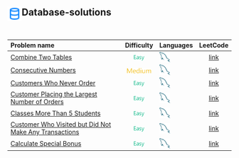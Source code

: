 ## <div align="left"><img src="https://github.com/AnasImloul/Leetcode-Solutions/blob/main/icons/data.svg" width="32px" align="left"/>Database-solutions</div>
<br>

| Problem name | Difficulty | Languages | LeetCode |
|:-------------|:----------:|:----------|:--------:|
|[Combine Two Tables](./Combine%20Two%20Tables)|<img src="https://github.com/AnasImloul/Leetcode-Solutions/blob/main/icons/easy.svg" height="12px" align="center"/>|<a href="./Combine%20Two%20Tables/Combine%20Two%20Tables.txt"><img src="https://github.com/AnasImloul/Leetcode-Solutions/blob/main/icons/mysql.svg" width="24px" align="center"/></a>|[link](https://www.leetcode.com/problems/combine-two-tables)|
|[Consecutive Numbers](./Consecutive%20Numbers)|<img src="https://github.com/AnasImloul/Leetcode-Solutions/blob/main/icons/medium.svg" height="12px" align="center"/>|<a href="./Consecutive%20Numbers/Consecutive%20Numbers.txt"><img src="https://github.com/AnasImloul/Leetcode-Solutions/blob/main/icons/mysql.svg" width="24px" align="center"/></a>|[link](https://www.leetcode.com/problems/consecutive-numbers)|
|[Customers Who Never Order](./Customers%20Who%20Never%20Order)|<img src="https://github.com/AnasImloul/Leetcode-Solutions/blob/main/icons/easy.svg" height="12px" align="center"/>|<a href="./Customers%20Who%20Never%20Order/Customers%20Who%20Never%20Order.txt"><img src="https://github.com/AnasImloul/Leetcode-Solutions/blob/main/icons/mysql.svg" width="24px" align="center"/></a>|[link](https://www.leetcode.com/problems/customers-who-never-order)|
|[Customer Placing the Largest Number of Orders](./Customer%20Placing%20the%20Largest%20Number%20of%20Orders)|<img src="https://github.com/AnasImloul/Leetcode-Solutions/blob/main/icons/easy.svg" height="12px" align="center"/>|<a href="./Customer%20Placing%20the%20Largest%20Number%20of%20Orders/Customer%20Placing%20the%20Largest%20Number%20of%20Orders.txt"><img src="https://github.com/AnasImloul/Leetcode-Solutions/blob/main/icons/mysql.svg" width="24px" align="center"/></a>|[link](https://www.leetcode.com/problems/customer-placing-the-largest-number-of-orders)|
|[Classes More Than 5 Students](./Classes%20More%20Than%205%20Students)|<img src="https://github.com/AnasImloul/Leetcode-Solutions/blob/main/icons/easy.svg" height="12px" align="center"/>|<a href="./Classes%20More%20Than%205%20Students/Classes%20More%20Than%205%20Students.txt"><img src="https://github.com/AnasImloul/Leetcode-Solutions/blob/main/icons/mysql.svg" width="24px" align="center"/></a>|[link](https://www.leetcode.com/problems/classes-more-than-5-students)|
|[Customer Who Visited but Did Not Make Any Transactions](./Customer%20Who%20Visited%20but%20Did%20Not%20Make%20Any%20Transactions)|<img src="https://github.com/AnasImloul/Leetcode-Solutions/blob/main/icons/easy.svg" height="12px" align="center"/>|<a href="./Customer%20Who%20Visited%20but%20Did%20Not%20Make%20Any%20Transactions/Customer%20Who%20Visited%20but%20Did%20Not%20Make%20Any%20Transactions.txt"><img src="https://github.com/AnasImloul/Leetcode-Solutions/blob/main/icons/mysql.svg" width="24px" align="center"/></a>|[link](https://www.leetcode.com/problems/customer-who-visited-but-did-not-make-any-transactions)|
|[Calculate Special Bonus](./Calculate%20Special%20Bonus)|<img src="https://github.com/AnasImloul/Leetcode-Solutions/blob/main/icons/easy.svg" height="12px" align="center"/>|<a href="./Calculate%20Special%20Bonus/Calculate%20Special%20Bonus.txt"><img src="https://github.com/AnasImloul/Leetcode-Solutions/blob/main/icons/mysql.svg" width="24px" align="center"/></a>|[link](https://www.leetcode.com/problems/calculate-special-bonus)|
